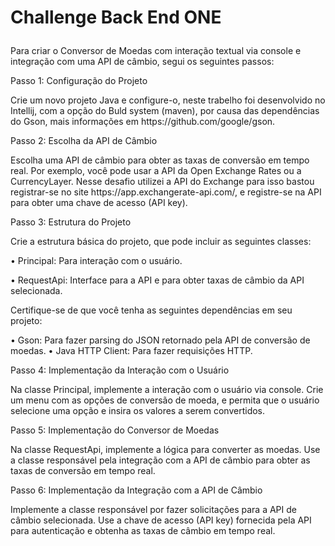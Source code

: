 <h1>

 Challenge Back End ONE
  
</h1>

Para criar o Conversor de Moedas com interação textual via console e integração com uma API de câmbio, segui os seguintes passos:
<p>
Passo 1: Configuração do Projeto
 <p>
Crie um novo projeto Java e configure-o, neste trabelho foi desenvolvido no Intellij, com a opção do Buld system (maven), por causa das dependências do Gson, mais informações em https://github.com/google/gson.
</p>
</p>
<p>
Passo 2: Escolha da API de Câmbio
 <p>
Escolha uma API de câmbio para obter as taxas de conversão em tempo real. Por exemplo, você pode usar a API da Open Exchange Rates ou a CurrencyLayer. Nesse desafio utilizei a API do Exchange para isso bastou registrar-se no site https://app.exchangerate-api.com/, e registre-se na API para obter uma chave de acesso (API key).
</p>
</p>
<p>
Passo 3: Estrutura do Projeto
 <p>
Crie a estrutura básica do projeto, que pode incluir as seguintes classes:
  
•	Principal: Para interação com o usuário.

•	RequestApi: Interface para a API e para obter taxas de câmbio da API selecionada.

</p>
Certifique-se de que você tenha as seguintes dependências em seu projeto:

•	Gson: Para fazer parsing do JSON retornado pela API de conversão de moedas.
•	Java HTTP Client: Para fazer requisições HTTP.

</p>
<p>

Passo 4: Implementação da Interação com o Usuário
</p>
<p>
Na classe Principal, implemente a interação com o usuário via console. Crie um menu com as opções de conversão de moeda, e permita que o usuário selecione uma opção e insira os valores a serem convertidos.
</p>

<p>
Passo 5: Implementação do Conversor de Moedas
 </p>
 <p>
Na classe RequestApi, implemente a lógica para converter as moedas. Use a classe responsável pela integração com a API de câmbio para obter as taxas de conversão em tempo real.
  
</p>
<p>
Passo 6: Implementação da Integração com a API de Câmbio
 
</p>
Implemente a classe responsável por fazer solicitações para a API de câmbio selecionada. Use a chave de acesso (API key) fornecida pela API para autenticação e obtenha as taxas de câmbio em tempo real.
</p>
